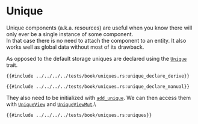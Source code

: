 # Unique

Unique components (a.k.a. resources) are useful when you know there will only ever be a single instance of some component.  
In that case there is no need to attach the component to an entity. It also works well as global data without most of its drawback.

As opposed to the default storage uniques are declared using the [`Unique`](https://docs.rs/shipyard/0.9/shipyard/trait.Unique.html) trait.

```rust, noplaypen
{{#include ../../../../tests/book/uniques.rs:unique_declare_derive}}

{{#include ../../../../tests/book/uniques.rs:unique_declare_manual}}
```

They also need to be initialized with [`add_unique`](https://docs.rs/shipyard/0.9/shipyard/struct.World.html#method.add_unique). We can then access them with [`UniqueView`](https://docs.rs/shipyard/0.9/shipyard/struct.UniqueView.html) and [`UniqueViewMut`](https://docs.rs/shipyard/0.9/shipyard/struct.UniqueViewMut.html).\

```rust, noplaypen
{{#include ../../../../tests/book/uniques.rs:uniques}}
```
